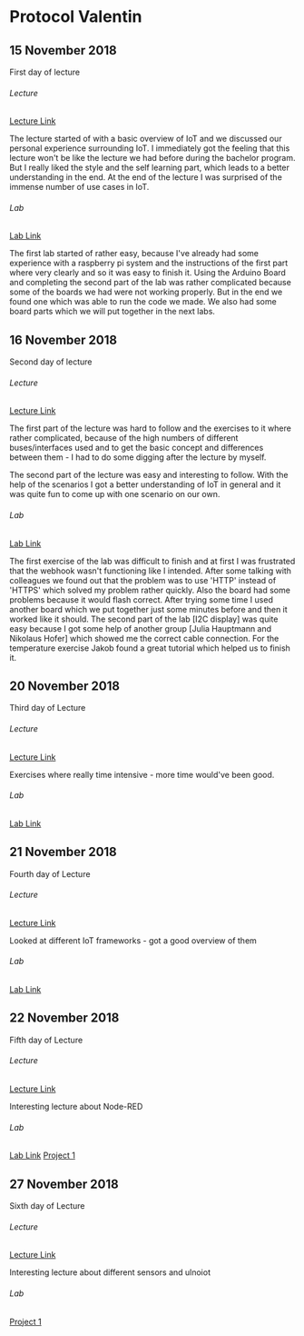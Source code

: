 # Protocol Valentin

## 15 November 2018
First day of lecture

###### Lecture
[Lecture Link](https://github.com/Witzeneder/IoT/tree/master/Vorlesung/Valentin/Vorlesung%201)

The lecture started of with a basic overview of IoT and we discussed our personal experience surrounding IoT. I immediately got the feeling that this lecture won't be like the lecture we had before during the bachelor program. But I really liked the style and the self learning part, which leads to a better understanding in the end. At the end of the lecture I was surprised of the immense number of use cases in IoT.

###### Lab
[Lab Link](https://github.com/Witzeneder/IoT/tree/master/Übungen/15_Nov_2018)

The first lab started of rather easy, because I've already had some experience with a raspberry pi system and the instructions of the first part where very clearly and so it was easy to finish it.
Using the Arduino Board and completing the second part of the lab was rather complicated because some of the boards we had were not working properly. But in the end we found one which was able to run the code we made. We also had some board parts which we will put together in the next labs.

## 16 November 2018
Second day of lecture

###### Lecture
[Lecture Link](https://github.com/Witzeneder/IoT/tree/master/Vorlesung/Valentin/Vorlesung%202)

The first part of the lecture was hard to follow and the exercises to it where rather complicated, because of the high numbers of different buses/interfaces used and to get the basic concept and differences between them - I had to do some digging after the lecture by myself.

The second part of the lecture was easy and interesting to follow. With the help of the scenarios I got a better understanding of IoT in general and it was quite fun to come up with one scenario on our own.

###### Lab
[Lab Link](https://github.com/Witzeneder/IoT/tree/master/Übungen/16_Nov_2018)

The first exercise of the lab was difficult to finish and at first I was frustrated that the webhook wasn't functioning like I intended. After some talking with colleagues we found out that the problem was to use 'HTTP' instead of 'HTTPS' which solved my problem rather quickly. Also the board had some problems because it would flash correct. After trying some time I used another board which we put together just some minutes before and then it worked like it should. The second part of the lab [I2C display] was quite easy because I got some help of another group [Julia Hauptmann and Nikolaus Hofer] which showed me the correct cable connection. For the temperature exercise Jakob found a great tutorial which helped us to finish it.

## 20 November 2018
Third day of Lecture

###### Lecture
[Lecture Link](https://github.com/Witzeneder/IoT/tree/master/Lecture/Valentin/Lecture%203)

Exercises where really time intensive - more time would've been good.

###### Lab
[Lab Link](https://github.com/Witzeneder/IoT/tree/master/Exercises/20_Nov_2018)

## 21 November 2018
Fourth day of Lecture

###### Lecture
[Lecture Link](https://github.com/Witzeneder/IoT/tree/master/Lecture/Valentin/Lecture%204)

Looked at different IoT frameworks - got a good overview of them

###### Lab
[Lab Link](https://github.com/Witzeneder/IoT/tree/master/Exercises/21_Nov_2018)

## 22 November 2018
Fifth day of Lecture

###### Lecture
[Lecture Link](https://github.com/Witzeneder/IoT/tree/master/Lecture/Valentin/Lecture%205)

Interesting lecture about Node-RED

###### Lab
[Lab Link](https://github.com/Witzeneder/IoT/tree/master/Exercises/22_Nov_2018)
[Project 1](https://github.com/Witzeneder/IoT/tree/master/Projects/1)

## 27 November 2018
Sixth day of Lecture

###### Lecture
[Lecture Link](https://github.com/Witzeneder/IoT/tree/master/Lecture/Valentin/Lecture%206)

Interesting lecture about different sensors and ulnoiot

###### Lab
[Project 1](https://github.com/Witzeneder/IoT/tree/master/Projects/1)
